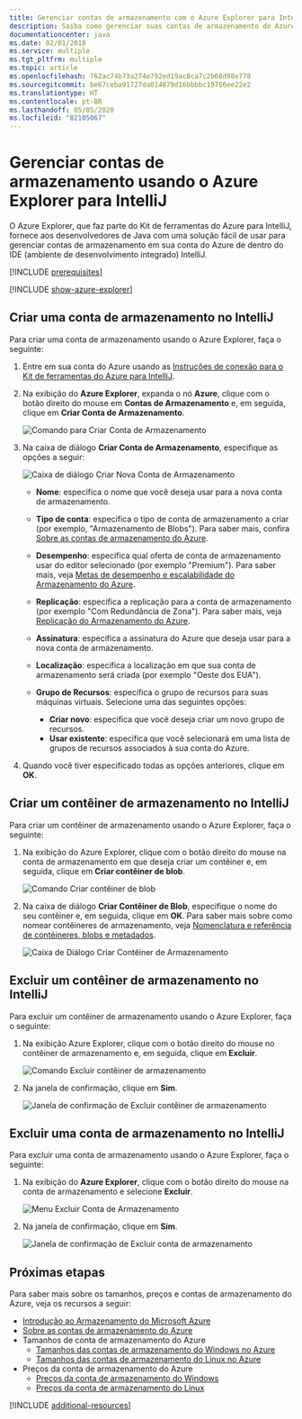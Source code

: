 ```yaml
---
title: Gerenciar contas de armazenamento com o Azure Explorer para IntelliJ
description: Saiba como gerenciar suas contas de armazenamento do Azure usando o Azure Explorer para IntelliJ.
documentationcenter: java
ms.date: 02/01/2018
ms.service: multiple
ms.tgt_pltfrm: multiple
ms.topic: article
ms.openlocfilehash: 762ac74b73a274e792ed19ac8ca7c2b68d98e778
ms.sourcegitcommit: be67ceba91727da014879d16bbbbc19756ee22e2
ms.translationtype: HT
ms.contentlocale: pt-BR
ms.lasthandoff: 05/05/2020
ms.locfileid: "82105067"
---
```

# <a name="manage-storage-accounts-by-using-the-azure-explorer-for-intellij"></a>Gerenciar contas de armazenamento usando o Azure Explorer para IntelliJ

O Azure Explorer, que faz parte do Kit de ferramentas do Azure para IntelliJ, fornece aos desenvolvedores de Java com uma solução fácil de usar para gerenciar contas de armazenamento em sua conta do Azure de dentro do IDE (ambiente de desenvolvimento integrado) IntelliJ.

[!INCLUDE [prerequisites](includes/prerequisites.md)]

[!INCLUDE [show-azure-explorer](includes/show-azure-explorer.md)]

## <a name="create-a-storage-account-in-intellij"></a>Criar uma conta de armazenamento no IntelliJ

Para criar uma conta de armazenamento usando o Azure Explorer, faça o seguinte:

1. Entre em sua conta do Azure usando as [Instruções de conexão para o Kit de ferramentas do Azure para IntelliJ]. 

2. Na exibição do **Azure Explorer**, expanda o nó **Azure**, clique com o botão direito do mouse em **Contas de Armazenamento** e, em seguida, clique em **Criar Conta de Armazenamento**.

   ![Comando para Criar Conta de Armazenamento][CS01]

3. Na caixa de diálogo **Criar Conta de Armazenamento**, especifique as opções a seguir:

   ![Caixa de diálogo Criar Nova Conta de Armazenamento][CS02]

   * **Nome**: especifica o nome que você deseja usar para a nova conta de armazenamento.

   * **Tipo de conta**: especifica o tipo de conta de armazenamento a criar (por exemplo, "Armazenamento de Blobs"). Para saber mais, confira [Sobre as contas de armazenamento do Azure]. 

   * **Desempenho**: especifica qual oferta de conta de armazenamento usar do editor selecionado (por exemplo "Premium"). Para saber mais, veja [Metas de desempenho e escalabilidade do Armazenamento do Azure]. 

   * **Replicação**: especifica a replicação para a conta de armazenamento (por exemplo "Com Redundância de Zona"). Para saber mais, veja [Replicação do Armazenamento do Azure]. 

   * **Assinatura**: especifica a assinatura do Azure que deseja usar para a nova conta de armazenamento.

   * **Localização**: especifica a localização em que sua conta de armazenamento será criada (por exemplo "Oeste dos EUA").

   * **Grupo de Recursos**: especifica o grupo de recursos para suas máquinas virtuais. Selecione uma das seguintes opções:
      * **Criar novo**: especifica que você deseja criar um novo grupo de recursos.
      * **Usar existente**: especifica que você selecionará em uma lista de grupos de recursos associados à sua conta do Azure.

4. Quando você tiver especificado todas as opções anteriores, clique em **OK**.

## <a name="create-a-storage-container-in-intellij"></a>Criar um contêiner de armazenamento no IntelliJ

Para criar um contêiner de armazenamento usando o Azure Explorer, faça o seguinte:

1. Na exibição do Azure Explorer, clique com o botão direito do mouse na conta de armazenamento em que deseja criar um contêiner e, em seguida, clique em **Criar contêiner de blob**.

   ![Comando Criar contêiner de blob][CC01]

2. Na caixa de diálogo **Criar Contêiner de Blob**, especifique o nome do seu contêiner e, em seguida, clique em **OK**. Para saber mais sobre como nomear contêineres de armazenamento, veja [Nomenclatura e referência de contêineres, blobs e metadados].

   ![Caixa de Diálogo Criar Contêiner de Armazenamento][CC02]

## <a name="delete-a-storage-container-in-intellij"></a>Excluir um contêiner de armazenamento no IntelliJ

Para excluir um contêiner de armazenamento usando o Azure Explorer, faça o seguinte:

1. Na exibição Azure Explorer, clique com o botão direito do mouse no contêiner de armazenamento e, em seguida, clique em **Excluir**.

   ![Comando Excluir contêiner de armazenamento][DC01]

2. Na janela de confirmação, clique em **Sim**.

   ![Janela de confirmação de Excluir contêiner de armazenamento][DC02]

## <a name="delete-a-storage-account-in-intellij"></a>Excluir uma conta de armazenamento no IntelliJ

Para excluir uma conta de armazenamento usando o Azure Explorer, faça o seguinte:

1. Na exibição do **Azure Explorer**, clique com o botão direito do mouse na conta de armazenamento e selecione **Excluir**.

   ![Menu Excluir Conta de Armazenamento][DS01]

2. Na janela de confirmação, clique em **Sim**.

   ![Janela de confirmação de Excluir conta de armazenamento][DS02]

## <a name="next-steps"></a>Próximas etapas

Para saber mais sobre os tamanhos, preços e contas de armazenamento do Azure, veja os recursos a seguir:

* [Introdução ao Armazenamento do Microsoft Azure]
* [Sobre as contas de armazenamento do Azure]
* Tamanhos de conta de armazenamento do Azure
  * [Tamanhos das contas de armazenamento do Windows no Azure]
  * [Tamanhos das contas de armazenamento do Linux no Azure]
* Preços da conta de armazenamento do Azure
  * [Preços da conta de armazenamento do Windows]
  * [Preços da conta de armazenamento do Linux]

[!INCLUDE [additional-resources](includes/additional-resources.md)]

<!-- URL List -->

[Instruções de conexão para o Kit de ferramentas do Azure para IntelliJ]: ./sign-in-instructions.md
[Introdução ao Armazenamento do Microsoft Azure]: /azure/storage/common/storage-introduction
[Sobre as contas de armazenamento do Azure]: /azure/storage/storage-create-storage-account
[Replicação do Armazenamento do Azure]: /azure/storage/storage-redundancy
[Metas de desempenho e escalabilidade do Armazenamento do Azure]: /azure/storage/storage-scalability-targets
[Nomenclatura e referência de contêineres, blobs e metadados]: https://go.microsoft.com/fwlink/?LinkId=255555

[Tamanhos das contas de armazenamento do Windows no Azure]: /azure/virtual-machines/virtual-machines-windows-sizes
[Tamanhos das contas de armazenamento do Linux no Azure]: /azure/virtual-machines/virtual-machines-linux-sizes
[Preços da conta de armazenamento do Windows]: https://azure.microsoft.com/pricing/details/virtual-machines/windows/
[Preços da conta de armazenamento do Linux]: https://azure.microsoft.com/pricing/details/virtual-machines/linux/

<!-- IMG List -->

[CS01]: media/managing-storage-accounts-using-azure-explorer/CS01.png
[CS02]: media/managing-storage-accounts-using-azure-explorer/CS02.png
[CC01]: media/managing-storage-accounts-using-azure-explorer/CC01.png
[CC02]: media/managing-storage-accounts-using-azure-explorer/CC02.png

[DS01]: media/managing-storage-accounts-using-azure-explorer/DS01.png
[DS02]: media/managing-storage-accounts-using-azure-explorer/DS02.png
[DC01]: media/managing-storage-accounts-using-azure-explorer/DC01.png
[DC02]: media/managing-storage-accounts-using-azure-explorer/DC02.png
